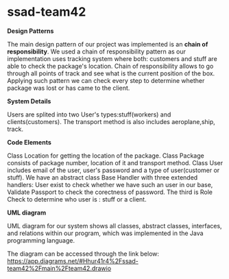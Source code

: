 # ssad-team42

**Design Patterns**

The main design pattern of our project was implemented is an **chain of responsibility**. We used a chain of responsibility pattern as our implementation uses tracking system where both: customers and stuff are able to check the package's location. Chain of responsibility allows to go through all points of track and see what is the current position of the box. Applying such pattern we can check every step to determine whether package was lost or has came to the client.


**System Details**

Users are splited into two User's types:stuff(workers) and clients(customers). The transport method is also includes aeroplane,ship, track.


**Code Elements**

Class Location for getting the location of the package. Class Package consists of package number, location of it and transport method. Class User includes email of the user, user's password and a type of user(customer or stuff). We have an abstract class Base Handler with three extended handlers: User exist to check whether we have such an user in our base, Validate Passport to check the corectness of password. The third is Role Check to determine who user is : stuff or a client.


**UML diagram**

UML diagram for our system shows all classes, abstract classes, interfaces, and relations within our program, which was implemented in the Java programming language.


The diagram can be accessed through the link below:
https://app.diagrams.net/#Hhur41r4%2Fssad-team42%2Fmain%2Fteam42.drawio
